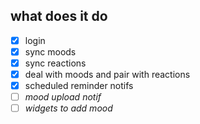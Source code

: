 ## what does it do

- [x] login
- [x] sync moods
- [x] sync reactions
- [x] deal with moods and pair with reactions
- [x] scheduled reminder notifs
- [ ] *mood upload notif*
- [ ] *widgets to add mood*
